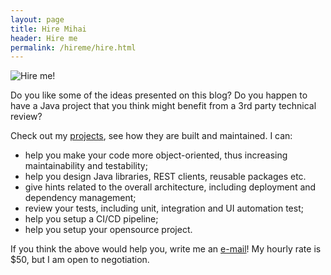 ```yaml
---
layout: page
title: Hire Mihai
header: Hire me
permalink: /hireme/hire.html
---
```


<img title="Hire me!" class="badge-right shadow" src="https://amihaiemil.github.io/images/hireme.PNG">

Do you like some of the ideas presented on this blog? Do you happen to have a Java project
that you think might benefit from a 3rd party technical review?

Check out my [projects](https://amihaiemil.github.io/projects.html), see how they are built and maintained. I can:

  * help you make your code more object-oriented, thus increasing maintainability and testability;
  * help you design Java libraries, REST clients, reusable packages etc.
  * give hints related to the overall architecture, including deployment and dependency management;
  * review your tests, including unit, integration and UI automation test;
  * help you setup a CI/CD pipeline;
  * help you setup your opensource project.

If you think the above would help you, write me an <a title="Feel free to drop me a line" href="mailto:{{site.email }}">e-mail</a>! My hourly rate is $50, but I am open to negotiation.

